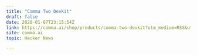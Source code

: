 ```yaml
---
title: "Comma Two Devkit"
draft: false
date: 2020-01-07T23:15:54Z
link: https://comma.ai/shop/products/comma-two-devkit?utm_medium=RSS&utm_source=hune
site: comma.ai
topic: Hacker News  

---
```

